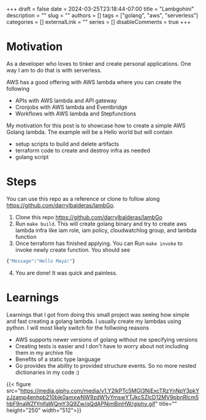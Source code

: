 +++
draft = false
date = 2024-03-25T23:18:44-07:00
title = "Lambgohini"
description = ""
slug = ""
authors = []
tags = ["golang", "aws", "serverless"]
categories = []
externalLink = ""
series = []
disableComments = true
+++

# Motivation

As a developer who loves to tinker and create personal applications. One way I am to do that is with serverless.

AWS has a good offering with AWS lambda where you can create the following

- APIs with AWS lambda and API gateway
- Cronjobs with AWS lambda and Eventbridge
- Workflows with AWS lambda and Stepfunctions


My motivation for this post is to showcase how to create a simple AWS Golang lambda. The example will be a Hello world but will contain

- setup scripts to build and delete artifacts
- terraform code to create and destroy infra as needed
- golang script


# Steps

You can use this repo as a reference or clone to follow along https://github.com/darrylbalderas/lambGo.

1. Clone this repo https://github.com/darrylbalderas/lambGo
2. Run `make build`. This will create golang binary and try to create aws lambda infra like iam role, iam policy, cloudwatchlog group, and lambda function
3. Once terraform has finished applying. You can Run `make invoke` to invoke newly create function. You should see
```bash
{"Message":"Hello Maya!"}
```
4. You are done! It was quick and painless.

# Learnings

Learnings that I got from doing this small project was seeing how simple and fast creating a golang lambda. I usually create my lambdas using python. I will most likely switch for the follwoing reasons
- AWS supports newer versions of golang without me specifying versions
- Creating tests is easier and I don't have to worry about not including them in my archive file
- Benefits of a static type language
- Go provides the ability to provided structure events. So no more nested dictionaries in my code :)

{{< figure src="https://media.giphy.com/media/v1.Y2lkPTc5MGI3NjExcTRzYnNpY3pkYzJzamp4enhpb210bjk0amxwNW9zdW1yYmswYTJkcSZlcD12MV9pbnRlcm5hbF9naWZfYnlfaWQmY3Q9Zw/qQdAPNimBinHW/giphy.gif" title="" height="250" width="512">}}
